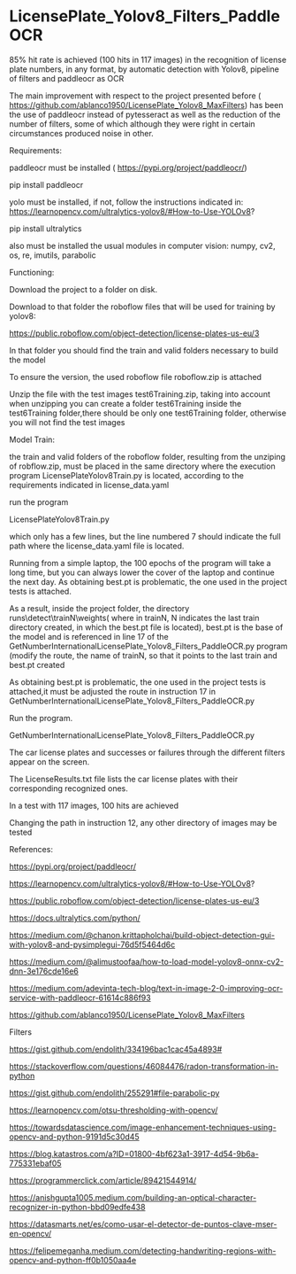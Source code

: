 # LicensePlate_Yolov8_Filters_PaddleOCR
85% hit rate is achieved (100 hits in 117 images) in the recognition of license plate numbers, in any format, by automatic detection with Yolov8, pipeline of filters and  paddleocr as OCR

The main improvement with respect to the project presented before ( https://github.com/ablanco1950/LicensePlate_Yolov8_MaxFilters) has been the use of paddleocr instead of pytesseract as well as the reduction of the number of filters, some of which although they were right in certain circumstances produced noise in other.

Requirements:

paddleocr must be installed ( https://pypi.org/project/paddleocr/)

pip install paddleocr 

yolo must be installed, if not, follow the instructions indicated in:
  https://learnopencv.com/ultralytics-yolov8/#How-to-Use-YOLOv8?

pip install ultralytics

also must be installed the usual modules in computer vision:  numpy, cv2, os, re, imutils,  parabolic

Functioning:


Download the project to a folder on disk.

Download to that folder the roboflow files that will be used for training by yolov8:

https://public.roboflow.com/object-detection/license-plates-us-eu/3

In that folder you should find the train and valid folders necessary to build the model

To ensure the version, the used roboflow file roboflow.zip is attached

Unzip the file with the test images test6Training.zip, taking into account when unzipping you can create a folder
test6Training inside the test6Training folder,there should be only one test6Training folder, otherwise you will not find the
test images

Model Train:

the train and valid folders of the roboflow folder, resulting from the unziping of robflow.zip, must be placed in the same directory where the execution program LicensePlateYolov8Train.py is located, according to the requirements indicated in license_data.yaml

run the program

LicensePlateYolov8Train.py

which only has a few lines, but the line numbered 7 should indicate the full path where the license_data.yaml file is located.

Running from a simple laptop, the 100 epochs of the program will take a long time, but you can always lower the cover of the laptop and
continue the next day. As obtaining best.pt is problematic, the one used in the project tests is attached.

As a result, inside the project folder, the directory runs\detect\trainN\weights( where in trainN, N indicates
 the last train directory created, in which the best.pt file is located), best.pt is the base of the model and
 is referenced in line 17 of the GetNumberInternationalLicensePlate_Yolov8_Filters_PaddleOCR.py program (modify the route, the name of trainN, so that it points to the last train and best.pt created

As obtaining best.pt is problematic, the one used in the project tests is attached,it must be  adjusted the route in instruction 17 in GetNumberInternationalLicensePlate_Yolov8_Filters_PaddleOCR.py

Run the program.

GetNumberInternationalLicensePlate_Yolov8_Filters_PaddleOCR.py

The car license plates and successes or failures through the different filters appear on the screen.

The LicenseResults.txt file lists the car license plates with their corresponding recognized ones.

In a test with 117 images, 100 hits are achieved

Changing the path in instruction 12, any other directory of images may be tested


References:

https://pypi.org/project/paddleocr/

https://learnopencv.com/ultralytics-yolov8/#How-to-Use-YOLOv8?

https://public.roboflow.com/object-detection/license-plates-us-eu/3

https://docs.ultralytics.com/python/

https://medium.com/@chanon.krittapholchai/build-object-detection-gui-with-yolov8-and-pysimplegui-76d5f5464d6c

https://medium.com/@alimustoofaa/how-to-load-model-yolov8-onnx-cv2-dnn-3e176cde16e6

https://medium.com/adevinta-tech-blog/text-in-image-2-0-improving-ocr-service-with-paddleocr-61614c886f93

 https://github.com/ablanco1950/LicensePlate_Yolov8_MaxFilters

Filters

https://gist.github.com/endolith/334196bac1cac45a4893#

https://stackoverflow.com/questions/46084476/radon-transformation-in-python

https://gist.github.com/endolith/255291#file-parabolic-py

https://learnopencv.com/otsu-thresholding-with-opencv/ 

https://towardsdatascience.com/image-enhancement-techniques-using-opencv-and-python-9191d5c30d45

https://blog.katastros.com/a?ID=01800-4bf623a1-3917-4d54-9b6a-775331ebaf05

https://programmerclick.com/article/89421544914/

https://anishgupta1005.medium.com/building-an-optical-character-recognizer-in-python-bbd09edfe438

https://datasmarts.net/es/como-usar-el-detector-de-puntos-clave-mser-en-opencv/

https://felipemeganha.medium.com/detecting-handwriting-regions-with-opencv-and-python-ff0b1050aa4e
